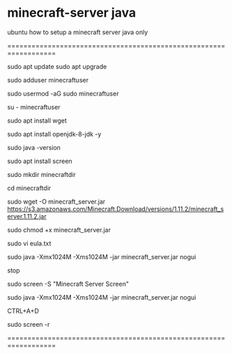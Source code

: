 # minecraft-server java
ubuntu how to setup a minecraft server java only

==================================================================

sudo apt update sudo apt upgrade

sudo adduser minecraftuser

sudo usermod -aG sudo minecraftuser

su - minecraftuser

sudo apt install wget

sudo apt install openjdk-8-jdk -y

sudo java -version

sudo apt install screen

sudo mkdir minecraftdir

cd minecraftdir

sudo wget -O minecraft_server.jar https://s3.amazonaws.com/Minecraft.Download/versions/1.11.2/minecraft_server.1.11.2.jar

sudo chmod +x minecraft_server.jar

sudo vi eula.txt

sudo java -Xmx1024M -Xms1024M -jar minecraft_server.jar nogui

stop

sudo screen -S "Minecraft Server Screen"

sudo java -Xmx1024M -Xms1024M -jar minecraft_server.jar nogui

CTRL+A+D

sudo screen -r

==================================================================

